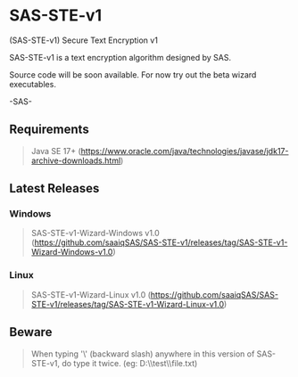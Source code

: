 # SAS-STE-v1
(SAS-STE-v1) Secure Text Encryption v1

SAS-STE-v1 is a text encryption algorithm designed by SAS.

Source code will be soon available. For now try out the beta wizard executables. 

-SAS-

## Requirements
> Java SE 17+ (https://www.oracle.com/java/technologies/javase/jdk17-archive-downloads.html)

## Latest Releases

### Windows
> SAS-STE-v1-Wizard-Windows v1.0 (https://github.com/saaiqSAS/SAS-STE-v1/releases/tag/SAS-STE-v1-Wizard-Windows-v1.0)

### Linux
> SAS-STE-v1-Wizard-Linux v1.0 (https://github.com/saaiqSAS/SAS-STE-v1/releases/tag/SAS-STE-v1-Wizard-Linux-v1.0)

## Beware
> When typing '\\' (backward slash) anywhere in this version of SAS-STE-v1, do type it twice. (eg: D:\\\\test\\\\file.txt)
